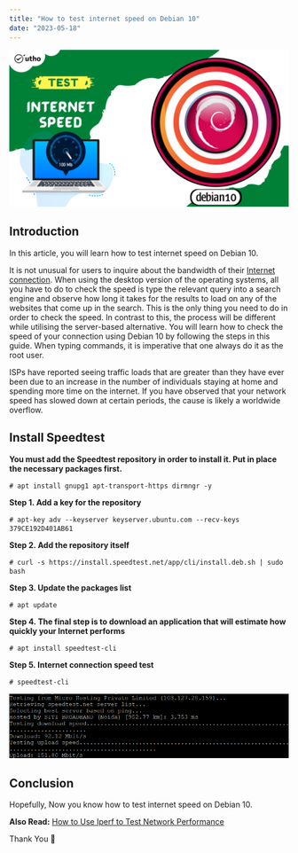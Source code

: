 ```yaml
---
title: "How to test internet speed on Debian 10"
date: "2023-05-18"
---
```


![How to test internet speed on Debian 10](images/How-to-test-internet-speed-on-Debian-10-1024x576.png)

## Introduction

In this article, you will learn how to test internet speed on Debian 10.

It is not unusual for users to inquire about the bandwidth of their [Internet connection](https://en.wikipedia.org/wiki/Speedtest.net). When using the desktop version of the operating systems, all you have to do to check the speed is type the relevant query into a search engine and observe how long it takes for the results to load on any of the websites that come up in the search. This is the only thing you need to do in order to check the speed. In contrast to this, the process will be different while utilising the server-based alternative. You will learn how to check the speed of your connection using Debian 10 by following the steps in this guide. When typing commands, it is imperative that one always do it as the root user.

ISPs have reported seeing traffic loads that are greater than they have ever been due to an increase in the number of individuals staying at home and spending more time on the internet. If you have observed that your network speed has slowed down at certain periods, the cause is likely a worldwide overflow.

## **Install Speedtest**

**You must add the Speedtest repository in order to install it. Put in place the necessary packages first.**

```
# apt install gnupg1 apt-transport-https dirmngr -y

```

**Step 1. Add a key for the repository**

```
# apt-key adv --keyserver keyserver.ubuntu.com --recv-keys 379CE192D401AB61

```

**Step 2. Add the repository itself**

```
# curl -s https://install.speedtest.net/app/cli/install.deb.sh | sudo bash

```

**Step 3. Update the packages list**

```
# apt update

```

**Step 4. The final step is to download an application that will estimate how quickly your Internet performs**

```
# apt install speedtest-cli

```

**Step 5. Internet connection speed test**

```
# speedtest-cli

```

![How to test internet speed on Debian 10](images/image-1054.png)

## Conclusion

Hopefully, Now you know how to test internet speed on Debian 10.

**Also Read:** [How to Use Iperf to Test Network Performance](https://utho.com/docs/tutorial/how-to-use-iperf-to-test-network-performance/)

Thank You 🙂
